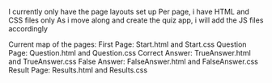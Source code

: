 I currently only have the page layouts set up
Per page, i have HTML and CSS files only
As i move along and create the quiz app, i will add the JS files accordingly

Current map of the pages:
First Page:       Start.html and Start.css
Question Page:    Question.html and Question.css
Correct Answer:   TrueAnswer.html and TrueAnswer.css
False Answer:     FalseAnswer.html and FalseAnswer.css
Result Page:      Results.html and Results.css
